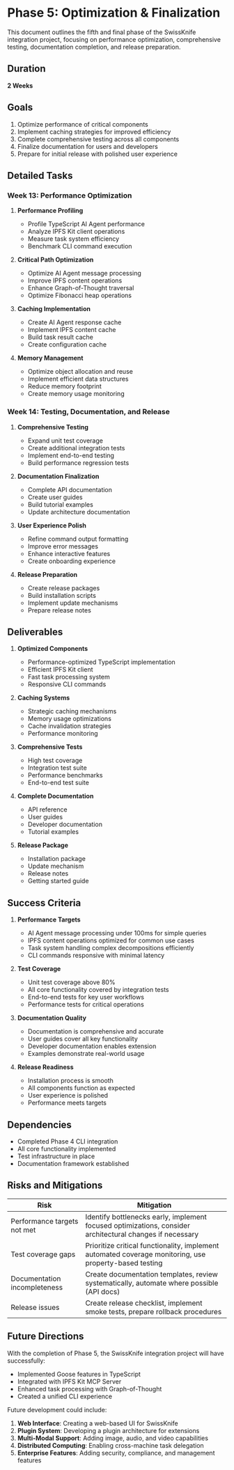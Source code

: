 # Phase 5: Optimization & Finalization

This document outlines the fifth and final phase of the SwissKnife integration project, focusing on performance optimization, comprehensive testing, documentation completion, and release preparation.

## Duration

**2 Weeks**

## Goals

1. Optimize performance of critical components
2. Implement caching strategies for improved efficiency
3. Complete comprehensive testing across all components
4. Finalize documentation for users and developers
5. Prepare for initial release with polished user experience

## Detailed Tasks

### Week 13: Performance Optimization

1. **Performance Profiling**
   - Profile TypeScript AI Agent performance
   - Analyze IPFS Kit client operations
   - Measure task system efficiency
   - Benchmark CLI command execution

2. **Critical Path Optimization**
   - Optimize AI Agent message processing
   - Improve IPFS content operations
   - Enhance Graph-of-Thought traversal
   - Optimize Fibonacci heap operations

3. **Caching Implementation**
   - Create AI Agent response cache
   - Implement IPFS content cache
   - Build task result cache
   - Create configuration cache

4. **Memory Management**
   - Optimize object allocation and reuse
   - Implement efficient data structures
   - Reduce memory footprint
   - Create memory usage monitoring

### Week 14: Testing, Documentation, and Release

1. **Comprehensive Testing**
   - Expand unit test coverage
   - Create additional integration tests
   - Implement end-to-end testing
   - Build performance regression tests

2. **Documentation Finalization**
   - Complete API documentation
   - Create user guides
   - Build tutorial examples
   - Update architecture documentation

3. **User Experience Polish**
   - Refine command output formatting
   - Improve error messages
   - Enhance interactive features
   - Create onboarding experience

4. **Release Preparation**
   - Create release packages
   - Build installation scripts
   - Implement update mechanisms
   - Prepare release notes

## Deliverables

1. **Optimized Components**
   - Performance-optimized TypeScript implementation
   - Efficient IPFS Kit client
   - Fast task processing system
   - Responsive CLI commands

2. **Caching Systems**
   - Strategic caching mechanisms
   - Memory usage optimizations
   - Cache invalidation strategies
   - Performance monitoring

3. **Comprehensive Tests**
   - High test coverage
   - Integration test suite
   - Performance benchmarks
   - End-to-end test suite

4. **Complete Documentation**
   - API reference
   - User guides
   - Developer documentation
   - Tutorial examples

5. **Release Package**
   - Installation package
   - Update mechanism
   - Release notes
   - Getting started guide

## Success Criteria

1. **Performance Targets**
   - AI Agent message processing under 100ms for simple queries
   - IPFS content operations optimized for common use cases
   - Task system handling complex decompositions efficiently
   - CLI commands responsive with minimal latency

2. **Test Coverage**
   - Unit test coverage above 80%
   - All core functionality covered by integration tests
   - End-to-end tests for key user workflows
   - Performance tests for critical operations

3. **Documentation Quality**
   - Documentation is comprehensive and accurate
   - User guides cover all key functionality
   - Developer documentation enables extension
   - Examples demonstrate real-world usage

4. **Release Readiness**
   - Installation process is smooth
   - All components function as expected
   - User experience is polished
   - Performance meets targets

## Dependencies

- Completed Phase 4 CLI integration
- All core functionality implemented
- Test infrastructure in place
- Documentation framework established

## Risks and Mitigations

| Risk | Mitigation |
|------|------------|
| Performance targets not met | Identify bottlenecks early, implement focused optimizations, consider architectural changes if necessary |
| Test coverage gaps | Prioritize critical functionality, implement automated coverage monitoring, use property-based testing |
| Documentation incompleteness | Create documentation templates, review systematically, automate where possible (API docs) |
| Release issues | Create release checklist, implement smoke tests, prepare rollback procedures |

## Future Directions

With the completion of Phase 5, the SwissKnife integration project will have successfully:
- Implemented Goose features in TypeScript
- Integrated with IPFS Kit MCP Server
- Enhanced task processing with Graph-of-Thought
- Created a unified CLI experience

Future development could include:
1. **Web Interface**: Creating a web-based UI for SwissKnife
2. **Plugin System**: Developing a plugin architecture for extensions
3. **Multi-Modal Support**: Adding image, audio, and video capabilities
4. **Distributed Computing**: Enabling cross-machine task delegation
5. **Enterprise Features**: Adding security, compliance, and management features